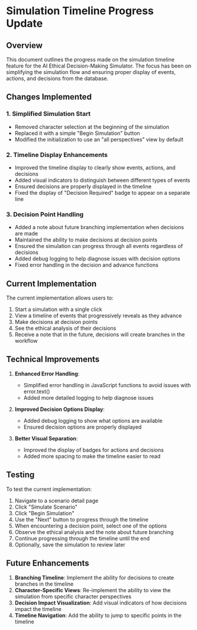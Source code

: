# Simulation Timeline Progress Update

## Overview

This document outlines the progress made on the simulation timeline feature for the AI Ethical Decision-Making Simulator. The focus has been on simplifying the simulation flow and ensuring proper display of events, actions, and decisions from the database.

## Changes Implemented

### 1. Simplified Simulation Start

- Removed character selection at the beginning of the simulation
- Replaced it with a simple "Begin Simulation" button
- Modified the initialization to use an "all perspectives" view by default

### 2. Timeline Display Enhancements

- Improved the timeline display to clearly show events, actions, and decisions
- Added visual indicators to distinguish between different types of events
- Ensured decisions are properly displayed in the timeline
- Fixed the display of "Decision Required" badge to appear on a separate line

### 3. Decision Point Handling

- Added a note about future branching implementation when decisions are made
- Maintained the ability to make decisions at decision points
- Ensured the simulation can progress through all events regardless of decisions
- Added debug logging to help diagnose issues with decision options
- Fixed error handling in the decision and advance functions

## Current Implementation

The current implementation allows users to:

1. Start a simulation with a single click
2. View a timeline of events that progressively reveals as they advance
3. Make decisions at decision points
4. See the ethical analysis of their decisions
5. Receive a note that in the future, decisions will create branches in the workflow

## Technical Improvements

1. **Enhanced Error Handling**:
   - Simplified error handling in JavaScript functions to avoid issues with error.text()
   - Added more detailed logging to help diagnose issues

2. **Improved Decision Options Display**:
   - Added debug logging to show what options are available
   - Ensured decision options are properly displayed

3. **Better Visual Separation**:
   - Improved the display of badges for actions and decisions
   - Added more spacing to make the timeline easier to read

## Testing

To test the current implementation:

1. Navigate to a scenario detail page
2. Click "Simulate Scenario"
3. Click "Begin Simulation"
4. Use the "Next" button to progress through the timeline
5. When encountering a decision point, select one of the options
6. Observe the ethical analysis and the note about future branching
7. Continue progressing through the timeline until the end
8. Optionally, save the simulation to review later

## Future Enhancements

1. **Branching Timeline**: Implement the ability for decisions to create branches in the timeline
2. **Character-Specific Views**: Re-implement the ability to view the simulation from specific character perspectives
3. **Decision Impact Visualization**: Add visual indicators of how decisions impact the timeline
4. **Timeline Navigation**: Add the ability to jump to specific points in the timeline
